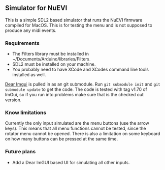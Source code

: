 ## Simulator for NuEVI

This is a simple SDL2 based simulator that runs the NuEVI firmware compiled for MacOS. This is for testing the menu and is not supposed to produce any midi events.


### Requirements

 * The Filters library must be installed in ~/Documents/Arduino/libraries/Filters.
 * SDL2 must be installed on your machine.
 * You probably need to have XCode and XCodes command line tools installed as well.

[Dear Imgui](https://github.com/ocornut/imgui) is pulled in as an git submodule. Run `git submodule init` and `git submodule update` to get the code. The code is tested with tag v1.70 of ImGui, so if you run into problems make sure that is the checked out version.


### Know limitations

Currently the only input simulated are the menu buttons (use the arrow keys). This means that all menu functions cannot be tested, since the rotator menu cannot be opened. There is also a limitation on some keyboard on how many buttons can be pressed at the same time.


### Future plans

 * Add a Dear ImGUI based UI for simulating all other inputs.
